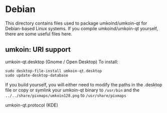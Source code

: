 
Debian
====================
This directory contains files used to package umkoind/umkoin-qt
for Debian-based Linux systems. If you compile umkoind/umkoin-qt yourself, there are some useful files here.

## umkoin: URI support ##


umkoin-qt.desktop  (Gnome / Open Desktop)
To install:

	sudo desktop-file-install umkoin-qt.desktop
	sudo update-desktop-database

If you build yourself, you will either need to modify the paths in
the .desktop file or copy or symlink your umkoin-qt binary to `/usr/bin`
and the `../../share/pixmaps/umkoin128.png` to `/usr/share/pixmaps`

umkoin-qt.protocol (KDE)

